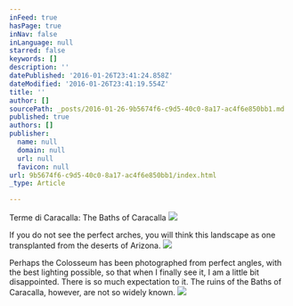 ```yaml
---
inFeed: true
hasPage: true
inNav: false
inLanguage: null
starred: false
keywords: []
description: ''
datePublished: '2016-01-26T23:41:24.858Z'
dateModified: '2016-01-26T23:41:19.554Z'
title: ''
author: []
sourcePath: _posts/2016-01-26-9b5674f6-c9d5-40c0-8a17-ac4f6e850bb1.md
published: true
authors: []
publisher:
  name: null
  domain: null
  url: null
  favicon: null
url: 9b5674f6-c9d5-40c0-8a17-ac4f6e850bb1/index.html
_type: Article

---
```

Terme di Caracalla: The Baths of Caracalla
![](https://the-grid-user-content.s3-us-west-2.amazonaws.com/0ec674ad-cf90-4550-82bc-15be208158c0.jpg)

If you do not see the perfect arches, you will think this landscape as one transplanted from the deserts of Arizona.
![](https://the-grid-user-content.s3-us-west-2.amazonaws.com/115f62a3-7a82-4498-a45d-edbde6d2d236.jpg)

Perhaps the Colosseum has been photographed from perfect angles, with the best lighting possible, so that when I finally see it, I am a little bit disappointed. There is so much expectation to it. The ruins of the Baths of Caracalla, however, are not so widely known.
![](https://the-grid-user-content.s3-us-west-2.amazonaws.com/16929252-df64-425f-9e93-a14dbffa9e2f.jpg)